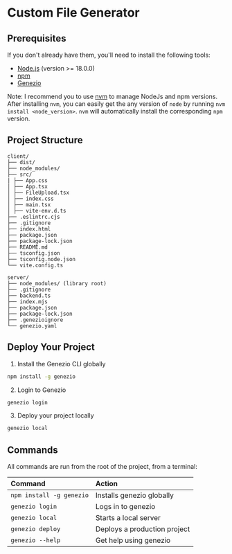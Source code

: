 # Custom File Generator

## Prerequisites

If you don't already have them, you'll need to install the following tools:
- [Node.js](https://nodejs.org/en/download/current) (version >= 18.0.0)
- [npm](https://docs.npmjs.com/downloading-and-installing-node-js-and-npm)
- [Genezio](https://genezio.com)

Note: I recommend you to use [nvm](https://github.com/nvm-sh/nvm#installing-and-updating) to manage NodeJs and npm versions.
After installing `nvm`, you can easily get the any version of `node` by running `nvm install <node_version>`.
`nvm` will automatically install the corresponding `npm` version.

## Project Structure

```
client/
├── dist/ 
├── node_modules/
├── src/
| ├── App.css
│ ├── App.tsx
│ ├── FileUpload.tsx
│ ├── index.css
│ ├── main.tsx
│ ├── vite-env.d.ts
├── .eslintrc.cjs
├── .gitignore
├── index.html
├── package.json
├── package-lock.json
├── README.md
├── tsconfig.json
├── tsconfig.node.json
└── vite.config.ts

server/
├── node_modules/ (library root)
├── .gitignore
├── backend.ts
├── index.mjs
├── package.json
├── package-lock.json
├── .genezioignore
└── genezio.yaml
```

## Deploy Your Project

1. Install the Genezio CLI globally
```bash
npm install -g genezio
```

2. Login to Genezio
```bash
genezio login
```

3. Deploy your project locally
```bash
genezio local
```
## Commands

All commands are run from the root of the project, from a terminal:

| Command                   | Action                                           |
| :------------------------ | :----------------------------------------------- |
| `npm install -g genezio`  | Installs genezio globally                        |
| `genezio login`           | Logs in to genezio                               |
| `genezio local`           | Starts a local server                            |
| `genezio deploy`          | Deploys a production project                     |
| `genezio --help`          | Get help using genezio                           |

